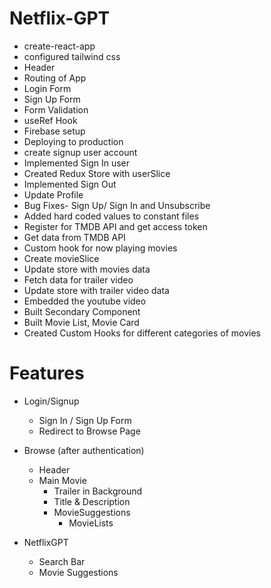 # Netflix-GPT
- create-react-app
- configured tailwind css
- Header
- Routing of App
- Login Form
- Sign Up Form
- Form Validation
- useRef Hook
- Firebase setup
- Deploying to production
- create signup user account
- Implemented Sign In user
- Created Redux Store with userSlice
- Implemented Sign Out
- Update Profile
- Bug Fixes- Sign Up/ Sign In and Unsubscribe
- Added hard coded values to constant files
- Register for TMDB API and get access token
- Get data from TMDB API
- Custom hook for now playing movies
- Create movieSlice
- Update store with movies data
- Fetch data for trailer video
- Update store with trailer video data
- Embedded the youtube video
- Built Secondary Component
- Built Movie List, Movie Card
- Created Custom Hooks for different categories of movies



# Features

- Login/Signup 
    - Sign In / Sign Up Form
    - Redirect to Browse Page
- Browse (after authentication)
    - Header
    - Main Movie
        - Trailer in Background
        - Title & Description
        - MovieSuggestions
            - MovieLists

- NetflixGPT
    - Search Bar
    - Movie Suggestions